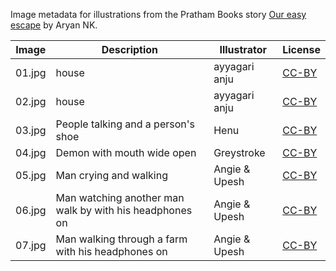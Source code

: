 Image metadata for illustrations from the Pratham Books story [Our easy escape](https://storyweaver.org.in/stories/3664-our-easy-escape) by Aryan NK.

Image | Description | Illustrator | License
----- | ----------- | ----------- | -------
01.jpg | house | ayyagari anju | [CC-BY](https://creativecommons.org/licenses/by/4.0/)
02.jpg | house | ayyagari anju | [CC-BY](https://creativecommons.org/licenses/by/4.0/)
03.jpg | People talking and a person's shoe | Henu | [CC-BY](https://creativecommons.org/licenses/by/4.0/)
04.jpg | Demon with mouth wide open | Greystroke | [CC-BY](https://creativecommons.org/licenses/by/4.0/)
05.jpg | Man crying and walking | Angie & Upesh | [CC-BY](https://creativecommons.org/licenses/by/4.0/)
06.jpg | Man watching another man walk by with his headphones on  | Angie & Upesh | [CC-BY](https://creativecommons.org/licenses/by/4.0/)
07.jpg | Man walking through a farm with his headphones on | Angie & Upesh | [CC-BY](https://creativecommons.org/licenses/by/4.0/)